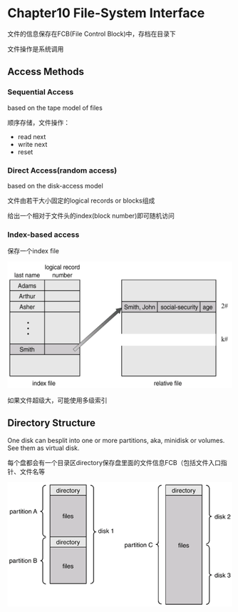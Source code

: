 # Chapter10 File-System Interface

文件的信息保存在FCB(File Control Block)中，存档在目录下

文件操作是系统调用

## Access Methods

### Sequential Access

based on the tape model of files

顺序存储，文件操作：
- read next
- write next
- reset

### Direct Access(random access)

based on the disk-access model

文件由若干大小固定的logical records or blocks组成

给出一个相对于文件头的index(block number)即可随机访问

### Index-based access

保存一个index file

![10-1](img/10-1.png)

如果文件超级大，可能使用多级索引

## Directory Structure

One disk can besplit into one or more partitions, aka, minidisk or volumes. See them as virtual disk.

每个盘都会有一个目录区directory保存盘里面的文件信息FCB（包括文件入口指针、文件名等

![10-2](img/10-2.png)